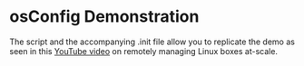 # osConfig Demonstration

The script and the accompanying .init file allow you to replicate the demo as seen in this [YouTube video](https://youtu.be/AmADAGwjgQs) on remotely managing Linux boxes at-scale.
